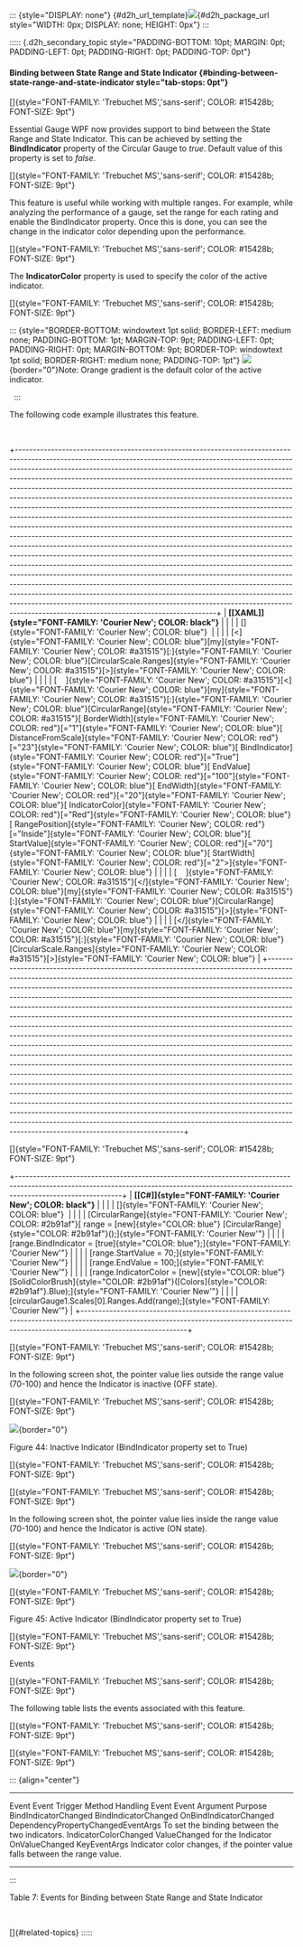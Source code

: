 ::: {style="DISPLAY: none"}
[](ms-xhelp:///?Id=d2h_url_template){#d2h_url_template}![](!package_url!){#d2h_package_url style="WIDTH: 0px; DISPLAY: none; HEIGHT: 0px"}
:::

::::: {.d2h_secondary_topic style="PADDING-BOTTOM: 10pt; MARGIN: 0pt; PADDING-LEFT: 0pt; PADDING-RIGHT: 0pt; PADDING-TOP: 0pt"}
#### Binding between State Range and State Indicator {#binding-between-state-range-and-state-indicator style="tab-stops: 0pt"}

[]{style="FONT-FAMILY: 'Trebuchet MS','sans-serif'; COLOR: #15428b; FONT-SIZE: 9pt"} 

Essential Gauge WPF now provides support to bind between the State Range and State Indicator. This can be achieved by setting the **BindIndicator** property of the Circular Gauge to *true*. Default value of this property is set to *false*.

[]{style="FONT-FAMILY: 'Trebuchet MS','sans-serif'; COLOR: #15428b; FONT-SIZE: 9pt"} 

This feature is useful while working with multiple ranges. For example, while analyzing the performance of a gauge, set the range for each rating and enable the BindIndicator property. Once this is done, you can see the change in the indicator color depending upon the performance.

[]{style="FONT-FAMILY: 'Trebuchet MS','sans-serif'; COLOR: #15428b; FONT-SIZE: 9pt"} 

The **IndicatorColor** property is used to specify the color of the active indicator.

[]{style="FONT-FAMILY: 'Trebuchet MS','sans-serif'; COLOR: #15428b; FONT-SIZE: 9pt"} 

::: {style="BORDER-BOTTOM: windowtext 1pt solid; BORDER-LEFT: medium none; PADDING-BOTTOM: 1pt; MARGIN-TOP: 9pt; PADDING-LEFT: 0pt; PADDING-RIGHT: 0pt; MARGIN-BOTTOM: 9pt; BORDER-TOP: windowtext 1pt solid; BORDER-RIGHT: medium none; PADDING-TOP: 1pt"}
![](ImagesExt/image74_2.jpg){border="0"}Note: Orange gradient is the default color of the active indicator.

 
:::

The following code example illustrates this feature.

 

+-------------------------------------------------------------------------------------------------------------------------------------------------------------------------------------------------------------------------------------------------------------------------------------------------------------------------------------------------------------------------------------------------------------------------------------------------------------------------------------------------------------------------------------------------------------------------------------------------------------------------------------------------------------------------------------------------------------------------------------------------------------------------------------------------------------------------------------------------------------------------------------------------------------------------------------------------------------------------------------------------------------------------------------------------------------------------------------------------------------------------------------------------------------------------------------------------------------------------------------------------------------------------------------------------------------------------------------------------------------------------------------------------------------------------------------+
| **[\[XAML\]]{style="FONT-FAMILY: 'Courier New'; COLOR: black"}**                                                                                                                                                                                                                                                                                                                                                                                                                                                                                                                                                                                                                                                                                                                                                                                                                                                                                                                                                                                                                                                                                                                                                                                                                                                                                                                                                                    |
|                                                                                                                                                                                                                                                                                                                                                                                                                                                                                                                                                                                                                                                                                                                                                                                                                                                                                                                                                                                                                                                                                                                                                                                                                                                                                                                                                                                                                                     |
| []{style="FONT-FAMILY: 'Courier New'; COLOR: blue"}                                                                                                                                                                                                                                                                                                                                                                                                                                                                                                                                                                                                                                                                                                                                                                                                                                                                                                                                                                                                                                                                                                                                                                                                                                                                                                                                                                                 |
|                                                                                                                                                                                                                                                                                                                                                                                                                                                                                                                                                                                                                                                                                                                                                                                                                                                                                                                                                                                                                                                                                                                                                                                                                                                                                                                                                                                                                                     |
| [\<]{style="FONT-FAMILY: 'Courier New'; COLOR: blue"}[my]{style="FONT-FAMILY: 'Courier New'; COLOR: #a31515"}[:]{style="FONT-FAMILY: 'Courier New'; COLOR: blue"}[CircularScale.Ranges]{style="FONT-FAMILY: 'Courier New'; COLOR: #a31515"}[\>]{style="FONT-FAMILY: 'Courier New'; COLOR: blue"}                                                                                                                                                                                                                                                                                                                                                                                                                                                                                                                                                                                                                                                                                                                                                                                                                                                                                                                                                                                                                                                                                                                                    |
|                                                                                                                                                                                                                                                                                                                                                                                                                                                                                                                                                                                                                                                                                                                                                                                                                                                                                                                                                                                                                                                                                                                                                                                                                                                                                                                                                                                                                                     |
| [    ]{style="FONT-FAMILY: 'Courier New'; COLOR: #a31515"}[\<]{style="FONT-FAMILY: 'Courier New'; COLOR: blue"}[my]{style="FONT-FAMILY: 'Courier New'; COLOR: #a31515"}[:]{style="FONT-FAMILY: 'Courier New'; COLOR: blue"}[CircularRange]{style="FONT-FAMILY: 'Courier New'; COLOR: #a31515"}[ BorderWidth]{style="FONT-FAMILY: 'Courier New'; COLOR: red"}[=\"1\"]{style="FONT-FAMILY: 'Courier New'; COLOR: blue"}[ DistanceFromScale]{style="FONT-FAMILY: 'Courier New'; COLOR: red"}[=\"23\"]{style="FONT-FAMILY: 'Courier New'; COLOR: blue"}[ BindIndicator]{style="FONT-FAMILY: 'Courier New'; COLOR: red"}[=\"True\"]{style="FONT-FAMILY: 'Courier New'; COLOR: blue"}[ EndValue]{style="FONT-FAMILY: 'Courier New'; COLOR: red"}[=\"100\"]{style="FONT-FAMILY: 'Courier New'; COLOR: blue"}[ EndWidth]{style="FONT-FAMILY: 'Courier New'; COLOR: red"}[=\"20\"]{style="FONT-FAMILY: 'Courier New'; COLOR: blue"}[ IndicatorColor]{style="FONT-FAMILY: 'Courier New'; COLOR: red"}[=\"Red\"]{style="FONT-FAMILY: 'Courier New'; COLOR: blue"}[ RangePosition]{style="FONT-FAMILY: 'Courier New'; COLOR: red"}[=\"Inside\"]{style="FONT-FAMILY: 'Courier New'; COLOR: blue"}[ StartValue]{style="FONT-FAMILY: 'Courier New'; COLOR: red"}[=\"70\"]{style="FONT-FAMILY: 'Courier New'; COLOR: blue"}[ StartWidth]{style="FONT-FAMILY: 'Courier New'; COLOR: red"}[=\"2\"\>]{style="FONT-FAMILY: 'Courier New'; COLOR: blue"} |
|                                                                                                                                                                                                                                                                                                                                                                                                                                                                                                                                                                                                                                                                                                                                                                                                                                                                                                                                                                                                                                                                                                                                                                                                                                                                                                                                                                                                                                     |
| [    ]{style="FONT-FAMILY: 'Courier New'; COLOR: #a31515"}[\</]{style="FONT-FAMILY: 'Courier New'; COLOR: blue"}[my]{style="FONT-FAMILY: 'Courier New'; COLOR: #a31515"}[:]{style="FONT-FAMILY: 'Courier New'; COLOR: blue"}[CircularRange]{style="FONT-FAMILY: 'Courier New'; COLOR: #a31515"}[\>]{style="FONT-FAMILY: 'Courier New'; COLOR: blue"}                                                                                                                                                                                                                                                                                                                                                                                                                                                                                                                                                                                                                                                                                                                                                                                                                                                                                                                                                                                                                                                                                |
|                                                                                                                                                                                                                                                                                                                                                                                                                                                                                                                                                                                                                                                                                                                                                                                                                                                                                                                                                                                                                                                                                                                                                                                                                                                                                                                                                                                                                                     |
| [\</]{style="FONT-FAMILY: 'Courier New'; COLOR: blue"}[my]{style="FONT-FAMILY: 'Courier New'; COLOR: #a31515"}[:]{style="FONT-FAMILY: 'Courier New'; COLOR: blue"}[CircularScale.Ranges]{style="FONT-FAMILY: 'Courier New'; COLOR: #a31515"}[\>]{style="FONT-FAMILY: 'Courier New'; COLOR: blue"}                                                                                                                                                                                                                                                                                                                                                                                                                                                                                                                                                                                                                                                                                                                                                                                                                                                                                                                                                                                                                                                                                                                                   |
+-------------------------------------------------------------------------------------------------------------------------------------------------------------------------------------------------------------------------------------------------------------------------------------------------------------------------------------------------------------------------------------------------------------------------------------------------------------------------------------------------------------------------------------------------------------------------------------------------------------------------------------------------------------------------------------------------------------------------------------------------------------------------------------------------------------------------------------------------------------------------------------------------------------------------------------------------------------------------------------------------------------------------------------------------------------------------------------------------------------------------------------------------------------------------------------------------------------------------------------------------------------------------------------------------------------------------------------------------------------------------------------------------------------------------------------+

[]{style="FONT-FAMILY: 'Trebuchet MS','sans-serif'; COLOR: #15428b; FONT-SIZE: 9pt"} 

+-----------------------------------------------------------------------------------------------------------------------------------------------------------------------------------------+
| **[\[C#\]]{style="FONT-FAMILY: 'Courier New'; COLOR: black"}**                                                                                                                          |
|                                                                                                                                                                                         |
| []{style="FONT-FAMILY: 'Courier New'; COLOR: blue"}                                                                                                                                     |
|                                                                                                                                                                                         |
| [CircularRange]{style="FONT-FAMILY: 'Courier New'; COLOR: #2b91af"}[ range = [new]{style="COLOR: blue"} [CircularRange]{style="COLOR: #2b91af"}();]{style="FONT-FAMILY: 'Courier New'"} |
|                                                                                                                                                                                         |
| [range.BindIndicator = [true]{style="COLOR: blue"};]{style="FONT-FAMILY: 'Courier New'"}                                                                                                |
|                                                                                                                                                                                         |
| [range.StartValue = 70;]{style="FONT-FAMILY: 'Courier New'"}                                                                                                                            |
|                                                                                                                                                                                         |
| [range.EndValue = 100;]{style="FONT-FAMILY: 'Courier New'"}                                                                                                                             |
|                                                                                                                                                                                         |
| [range.IndicatorColor = [new]{style="COLOR: blue"} [SolidColorBrush]{style="COLOR: #2b91af"}([Colors]{style="COLOR: #2b91af"}.Blue);]{style="FONT-FAMILY: 'Courier New'"}               |
|                                                                                                                                                                                         |
| [circularGauge1.Scales\[0\].Ranges.Add(range);]{style="FONT-FAMILY: 'Courier New'"}                                                                                                     |
+-----------------------------------------------------------------------------------------------------------------------------------------------------------------------------------------+

[]{style="FONT-FAMILY: 'Trebuchet MS','sans-serif'; COLOR: #15428b; FONT-SIZE: 9pt"} 

In the following screen shot, the pointer value lies outside the range value (70-100) and hence the Indicator is inactive (OFF state).

[]{style="FONT-FAMILY: 'Trebuchet MS','sans-serif'; COLOR: #15428b; FONT-SIZE: 9pt"} 

![](ImagesExt/image74_42.png){border="0"}

Figure 44: Inactive Indicator (BindIndicator property set to True)

[]{style="FONT-FAMILY: 'Trebuchet MS','sans-serif'; COLOR: #15428b; FONT-SIZE: 9pt"} 

[]{style="FONT-FAMILY: 'Trebuchet MS','sans-serif'; COLOR: #15428b; FONT-SIZE: 9pt"} 

In the following screen shot, the pointer value lies inside the range value (70-100) and hence the Indicator is active (ON state).

[]{style="FONT-FAMILY: 'Trebuchet MS','sans-serif'; COLOR: #15428b; FONT-SIZE: 9pt"} 

![](ImagesExt/image74_48.png){border="0"}

[]{style="FONT-FAMILY: 'Trebuchet MS','sans-serif'; COLOR: #15428b; FONT-SIZE: 9pt"} 

Figure 45: Active Indicator (BindIndicator property set to True)

[]{style="FONT-FAMILY: 'Trebuchet MS','sans-serif'; COLOR: #15428b; FONT-SIZE: 9pt"} 

Events

[]{style="FONT-FAMILY: 'Trebuchet MS','sans-serif'; COLOR: #15428b; FONT-SIZE: 9pt"} 

The following table lists the events associated with this feature.

[]{style="FONT-FAMILY: 'Trebuchet MS','sans-serif'; COLOR: #15428b; FONT-SIZE: 9pt"} 

[]{style="FONT-FAMILY: 'Trebuchet MS','sans-serif'; COLOR: #15428b; FONT-SIZE: 9pt"} 

::: {align="center"}
  ----------------------- -------------------------------- ------------------------ ------------------------------------ ------------------------------------------------------------------------------
  Event                   Event Trigger                    Method Handling Event    Event Argument                       Purpose
  BindIndicatorChanged    BindIndicatorChanged             OnBindIndicatorChanged   DependencyPropertyChangedEventArgs   To set the binding between the two indicators.
  IndicatorColorChanged   ValueChanged for the Indicator   OnValueChanged           KeyEventArgs                         Indicator color changes, if the pointer value falls between the range value.
  ----------------------- -------------------------------- ------------------------ ------------------------------------ ------------------------------------------------------------------------------
:::

Table 7: Events for Binding between State Range and State Indicator

 

[]{#related-topics}
:::::
